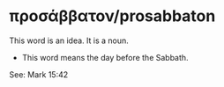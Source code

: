# προσάββατον/prosabbaton
This word is an idea. It is a noun.
* This word means the day before the Sabbath.

See: Mark 15:42
